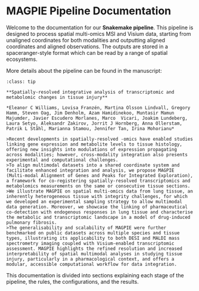 # MAGPIE Pipeline Documentation

Welcome to the documentation for our **Snakemake pipeline**. This pipeline is designed to process spatial multi-omics MSI and Visium data, starting from unaligned coordinates for both modalities and outputting aligned coordinates and aligned observations. The outputs are stored in a spaceranger-style format which can be read by a range of spatial ecosystems.

More details about the pipeline can be found in the manuscript:

```{admonition} Manuscript
:class: tip

**Spatially-resolved integrative analysis of transcriptomic and metabolomic changes in tissue injury**

*Eleanor C Williams, Lovisa Franzén, Martina Olsson Lindvall, Gregory Hamm, Steven Oag, Jim Denholm, Azam Hamidinekoo, Muntasir Mamun Majumder, Javier Escudero Morlanes, Marco  Vicari, Joakim Lundeberg, Laura Setyo, Aleksandr Zakirov, Jorrit J Hornberg, Anna Ollerstam, Patrik L Ståhl, Marianna Stamou, Jennifer Tan, Irina Mohorianu*

>Recent developments in spatially-resolved -omics have enabled studies linking gene expression and metabolite levels to tissue histology, offering new insights into modulations of expression propagating across modalities; however, cross-modality integration also presents experimental and computational challenges. 
>To align multimodal datasets into a shared coordinate system and facilitate enhanced integration and analysis, we propose MAGPIE (Multi-modal Alignment of Genes and Peaks for Integrated Exploration), a framework for co-registering spatially-resolved transcriptomics and metabolomics measurements on the same or consecutive tissue sections. 
>We illustrate MAGPIE on spatial multi-omics data from lung tissue, an inherently heterogeneous tissue with integrity challenges, for which we developed an experimental sampling strategy to allow multimodal data generation. Moreover, we showcase the linking of pharmaceutical co-detection with endogenous responses in lung tissue and characterise the metabolic and transcriptomic landscape in a model of drug-induced pulmonary fibrosis.
>The generalisability and scalability of MAGPIE were further benchmarked on public datasets across multiple species and tissue types, illustrating its applicability to both DESI and MALDI mass spectrometry imaging coupled with Visium-enabled transcriptomic assessment. MAGPIE highlights the refined resolution and increased interpretability of spatial multimodal analyses in studying tissue injury, particularly in a pharmacological context, and offers a modular, accessible computational workflow for data integration.
```
This documentation is divided into sections explaining each stage of the pipeline, the rules, the configurations, and the results.

